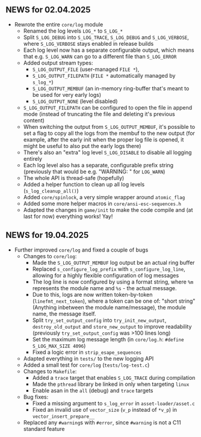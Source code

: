 ## NEWS for 02.04.2025

* Rewrote the entire `core/log` module
    * Renamed the log levels `LOG_*` to `S_LOG_*`
    * Split `S_LOG_DEBUG` into `S_LOG_TRACE`, `S_LOG_DEBUG` and `S_LOG_VERBOSE`, where `S_LOG_VERBOSE` stays enabled in release builds
    * Each log level now has a separate configurable output, which means that e.g. `S_LOG_WARN` can go to a different file than `S_LOG_ERROR`
    * Added output stream types:
        * `S_LOG_OUTPUT_FILE` (user-managed `FILE *`),
        * `S_LOG_OUTPUT_FILEPATH` (`FILE *` automatically managed by `s_log_*`)
        * `S_LOG_OUTPUT_MEMBUF` (an in-memory <kinda> ring-buffer that's meant to be used for very early logs)
        * `S_LOG_OUTPUT_NONE` (level disabled)
    * `S_LOG_OUTPUT_FILEPATH` can be configured to open the file in append mode (instead of truncating the file and deleting it's previous content)
    * When switching the output from `S_LOG_OUTPUT_MEMBUF`, it's possible to set a flag to copy all the logs from the membuf to the new output
        (for example, after the early init when the proper log file is opened, it might be useful to also put the early logs there)
    * There's also an "extra" log level `S_LOG_DISABLE` to disable all logging entirely
    * Each log level also has a separate, configurable prefix string (previously that would be e.g. "WARNING: " for `LOG_WARN`)
    * The whole API is thread-safe (hopefully)
    * Added a helper function to clean up all log levels (`s_log_cleanup_all()`)
    * Added `core/spinlock`, a very simple wrapper around `atomic_flag`
    * Added some more helper macros in `core/ansi-esc-sequences.h`
    * Adapted the changes in `game/init` to make the code compile and (at last for now) everything works! Yay!

## NEWS for 19.04.2025

* Further improved `core/log` and fixed a couple of bugs
    * Changes to `core/log`:
        * Made the `S_LOG_OUTPUT_MEMBUF` log output be an actual ring buffer
        * Replaced `s_configure_log_prefix` with `s_configure_log_line`, allowing for a highly flexible configuration of log messages
        * The log line is now configured by using a format string, where `%m` represents the module name and `%s` - the actual message.
        * Due to this, logs are now written token-by-token (`linefmt_next_token`), where a token can be one of: "short string" (Anything inbetween the module name/message), the module name, the message itself.
        * Split `try_set_output_config` into `try_init_new_output`, `destroy_old_output` and `store_new_output` to improve readability (previously `try_set_output_config` was >100 lines long)
        * Set the maximum log message length (in `core/log.h`: `#define S_LOG_MAX_SIZE 4096`)
        * Fixed a logic error in `strip_esape_sequences`
    * Adapted everything in `tests/` to the new logging API
    * Added a small test for `core/log` (`tests/log-test.c`)
    * Changes to `Makefile`:
        * Added a `trace` target that enables `S_LOG_TRACE` during compilation
        * Made the `pthread` library be linked in only when targeting `linux`
        * Enable asan in the `all` (debug) and `trace` targets
    * Bug fixes:
        * Fixed a missing argument to `s_log_error` in `asset-loader/asset.c`
        * Fixed an invalid use of `vector_size` (`v_p` instead of `*v_p`) in `vector_insert_prepare__`
    * Replaced any `#warning`s with `#error`, since `#warning` is not a C11 standard feature
